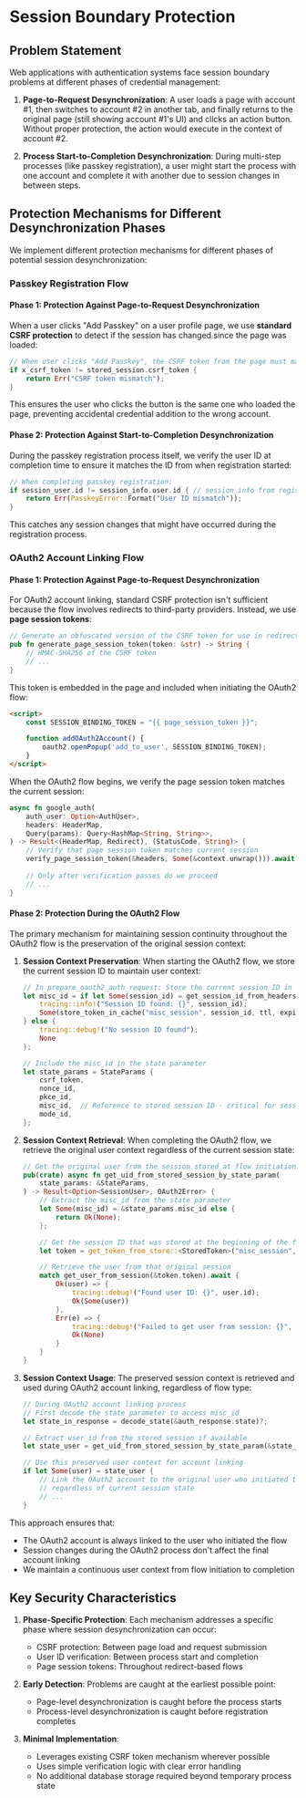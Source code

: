 # Session Boundary Protection

## Problem Statement

Web applications with authentication systems face session boundary problems at different phases of credential management:

1. **Page-to-Request Desynchronization**: A user loads a page with account #1, then switches to account #2 in another tab, and finally returns to the original page (still showing account #1's UI) and clicks an action button. Without proper protection, the action would execute in the context of account #2.

2. **Process Start-to-Completion Desynchronization**: During multi-step processes (like passkey registration), a user might start the process with one account and complete it with another due to session changes in between steps.

## Protection Mechanisms for Different Desynchronization Phases

We implement different protection mechanisms for different phases of potential session desynchronization:

### Passkey Registration Flow

#### Phase 1: Protection Against Page-to-Request Desynchronization

When a user clicks "Add Passkey" on a user profile page, we use **standard CSRF protection** to detect if the session has changed since the page was loaded:

```rust
// When user clicks "Add Passkey", the CSRF token from the page must match the session
if x_csrf_token != stored_session.csrf_token {
    return Err("CSRF token mismatch");
}
```

This ensures the user who clicks the button is the same one who loaded the page, preventing accidental credential addition to the wrong account.

#### Phase 2: Protection Against Start-to-Completion Desynchronization

During the passkey registration process itself, we verify the user ID at completion time to ensure it matches the ID from when registration started:

```rust
// When completing passkey registration:
if session_user.id != session_info.user.id { // session_info from registration start
    return Err(PasskeyError::Format("User ID mismatch"));
}
```

This catches any session changes that might have occurred during the registration process.

### OAuth2 Account Linking Flow

#### Phase 1: Protection Against Page-to-Request Desynchronization

For OAuth2 account linking, standard CSRF protection isn't sufficient because the flow involves redirects to third-party providers. Instead, we use **page session tokens**:

```rust
// Generate an obfuscated version of the CSRF token for use in redirects
pub fn generate_page_session_token(token: &str) -> String {
    // HMAC-SHA256 of the CSRF token
    // ...
}
```

This token is embedded in the page and included when initiating the OAuth2 flow:

```html
<script>
    const SESSION_BINDING_TOKEN = "{{ page_session_token }}";

    function addOAuth2Account() {
        oauth2.openPopup('add_to_user', SESSION_BINDING_TOKEN);
    }
</script>
```

When the OAuth2 flow begins, we verify the page session token matches the current session:

```rust
async fn google_auth(
    auth_user: Option<AuthUser>,
    headers: HeaderMap,
    Query(params): Query<HashMap<String, String>>,
) -> Result<(HeaderMap, Redirect), (StatusCode, String)> {
    // Verify that page session token matches current session
    verify_page_session_token(&headers, Some(&context.unwrap())).await?;
    
    // Only after verification passes do we proceed
    // ...
}
```

#### Phase 2: Protection During the OAuth2 Flow

The primary mechanism for maintaining session continuity throughout the OAuth2 flow is the preservation of the original session context:

1. **Session Context Preservation**:
   When starting the OAuth2 flow, we store the current session ID to maintain user context:

   ```rust
   // In prepare_oauth2_auth_request: Store the current session ID in cache
   let misc_id = if let Some(session_id) = get_session_id_from_headers(&headers)? {
       tracing::info!("Session ID found: {}", session_id);
       Some(store_token_in_cache("misc_session", session_id, ttl, expires_at, None).await?)
   } else {
       tracing::debug!("No session ID found");
       None
   };

   // Include the misc_id in the state parameter
   let state_params = StateParams {
       csrf_token,
       nonce_id,
       pkce_id,
       misc_id,  // Reference to stored session ID - critical for session continuity
       mode_id,
   };
   ```

2. **Session Context Retrieval**:
   When completing the OAuth2 flow, we retrieve the original user context regardless of the current session state:

   ```rust
   // Get the original user from the session stored at flow initiation
   pub(crate) async fn get_uid_from_stored_session_by_state_param(
       state_params: &StateParams,
   ) -> Result<Option<SessionUser>, OAuth2Error> {
       // Extract the misc_id from the state parameter
       let Some(misc_id) = &state_params.misc_id else {
           return Ok(None);
       };

       // Get the session ID that was stored at the beginning of the flow
       let token = get_token_from_store::<StoredToken>("misc_session", misc_id).await?;

       // Retrieve the user from that original session
       match get_user_from_session(&token.token).await {
           Ok(user) => {
               tracing::debug!("Found user ID: {}", user.id);
               Ok(Some(user))
           },
           Err(e) => {
               tracing::debug!("Failed to get user from session: {}", e);
               Ok(None)
           }
       }
   }
   ```

3. **Session Context Usage**:
   The preserved session context is retrieved and used during OAuth2 account linking, regardless of flow type:

   ```rust
   // During OAuth2 account linking process
   // First decode the state parameter to access misc_id
   let state_in_response = decode_state(&auth_response.state)?;

   // Extract user_id from the stored session if available
   let state_user = get_uid_from_stored_session_by_state_param(&state_in_response).await?;

   // Use this preserved user context for account linking
   if let Some(user) = state_user {
       // Link the OAuth2 account to the original user who initiated the flow
       // regardless of current session state
       // ...
   }
   ```

This approach ensures that:

- The OAuth2 account is always linked to the user who initiated the flow
- Session changes during the OAuth2 process don't affect the final account linking
- We maintain a continuous user context from flow initiation to completion

## Key Security Characteristics

1. **Phase-Specific Protection**: Each mechanism addresses a specific phase where session desynchronization can occur:
   - CSRF protection: Between page load and request submission
   - User ID verification: Between process start and completion
   - Page session tokens: Throughout redirect-based flows

2. **Early Detection**: Problems are caught at the earliest possible point:
   - Page-level desynchronization is caught before the process starts
   - Process-level desynchronization is caught before registration completes

3. **Minimal Implementation**:
   - Leverages existing CSRF token mechanism wherever possible
   - Uses simple verification logic with clear error handling
   - No additional database storage required beyond temporary process state
